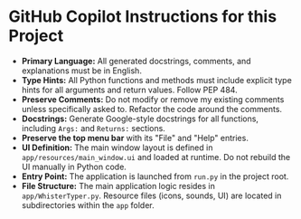 # GitHub Copilot Instructions for this Project

- **Primary Language:** All generated docstrings, comments, and explanations must be in English.
- **Type Hints:** All Python functions and methods must include explicit type hints for all arguments and return values. Follow PEP 484.
- **Preserve Comments:** Do not modify or remove my existing comments unless specifically asked to. Refactor the code around the comments.
- **Docstrings:** Generate Google-style docstrings for all functions, including `Args:` and `Returns:` sections.
- **Preserve the top menu bar** with its "File" and "Help" entries.
- **UI Definition:** The main window layout is defined in `app/resources/main_window.ui` and loaded at runtime. Do not rebuild the UI manually in Python code.
- **Entry Point:** The application is launched from `run.py` in the project root.
- **File Structure:** The main application logic resides in `app/WhisterTyper.py`. Resource files (icons, sounds, UI) are located in subdirectories within the `app` folder.
